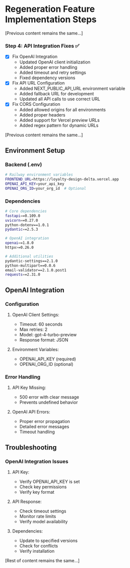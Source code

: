# Regeneration Feature Implementation Steps

[Previous content remains the same...]

### Step 4: API Integration Fixes ✅
- [x] Fix OpenAI Integration
  - Updated OpenAI client initialization
  - Added proper error handling
  - Added timeout and retry settings
  - Fixed dependency versions
- [x] Fix API URL Configuration
  - Added NEXT_PUBLIC_API_URL environment variable
  - Added fallback URL for development
  - Updated all API calls to use correct URL
- [x] Fix CORS Configuration
  - Added allowed origins for all environments
  - Added proper headers
  - Added support for Vercel preview URLs
  - Added regex pattern for dynamic URLs

[Previous content remains the same...]

## Environment Setup

### Backend (.env)
```bash
# Railway environment variables
FRONTEND_URL=https://loyalty-design-delta.vercel.app
OPENAI_API_KEY=your_api_key
OPENAI_ORG_ID=your_org_id  # Optional
```

### Dependencies
```bash
# Core dependencies
fastapi==0.109.0
uvicorn==0.27.0
python-dotenv==1.0.1
pydantic==2.5.3

# OpenAI integration
openai==1.8.0
httpx>=0.26.0

# Additional utilities
pydantic-settings==2.1.0
python-multipart==0.0.6
email-validator==2.1.0.post1
requests==2.31.0
```

## OpenAI Integration

### Configuration
1. OpenAI Client Settings:
   - Timeout: 60 seconds
   - Max retries: 2
   - Model: gpt-4-turbo-preview
   - Response format: JSON

2. Environment Variables:
   - OPENAI_API_KEY (required)
   - OPENAI_ORG_ID (optional)

### Error Handling
1. API Key Missing:
   - 500 error with clear message
   - Prevents undefined behavior

2. OpenAI API Errors:
   - Proper error propagation
   - Detailed error messages
   - Timeout handling

## Troubleshooting

### OpenAI Integration Issues
1. API Key:
   - Verify OPENAI_API_KEY is set
   - Check key permissions
   - Verify key format

2. API Response:
   - Check timeout settings
   - Monitor rate limits
   - Verify model availability

3. Dependencies:
   - Update to specified versions
   - Check for conflicts
   - Verify installation

[Rest of content remains the same...]